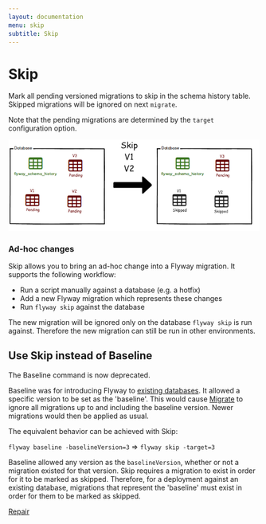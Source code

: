 ```yaml
---
layout: documentation
menu: skip
subtitle: Skip
---
```

# Skip

Mark all pending versioned migrations to skip in the schema history table. Skipped migrations will be ignored on next `migrate`.

Note that the pending migrations are determined by the `target` configuration option.

![Skip](/assets/balsamiq/command-skip.png)

### Ad-hoc changes

Skip allows you to bring an ad-hoc change into a Flyway migration. It supports the following workflow:

- Run a script manually against a database (e.g. a hotfix)
- Add a new Flyway migration which represents these changes
- Run `flyway skip` against the database

The new migration will be ignored only on the database `flyway skip` is run against. Therefore the new migration can still be run in other environments.

## Use Skip instead of Baseline

The Baseline command is now deprecated.

Baseline was for introducing Flyway to [existing databases](/documentation/existing). It allowed a specific version to be set as the 'baseline'. This would cause [Migrate](/documentation/command/migrate) to ignore all migrations up to and including the baseline version. Newer migrations would then be applied as usual.

The equivalent behavior can be achieved with Skip:

`flyway baseline -baselineVersion=3` => `flyway skip -target=3`

Baseline allowed any version as the `baselineVersion`, whether or not a migration existed for that version. Skip requires a migration to exist in order for it to be marked as skipped. Therefore, for a deployment against an existing database, migrations that represent the 'baseline' must exist in order for them to be marked as skipped.

<p class="next-steps">
    <a class="btn btn-primary" href="/documentation/command/repair">Repair <i class="fa fa-arrow-right"></i></a>
</p>
